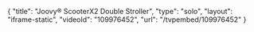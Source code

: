 {
    "title": "Joovy&reg; ScooterX2 Double Stroller",
    "type": "solo",
    "layout": "iframe-static",
    "videoId": "109976452",
    "url": "\/tvpembed\/109976452"
}